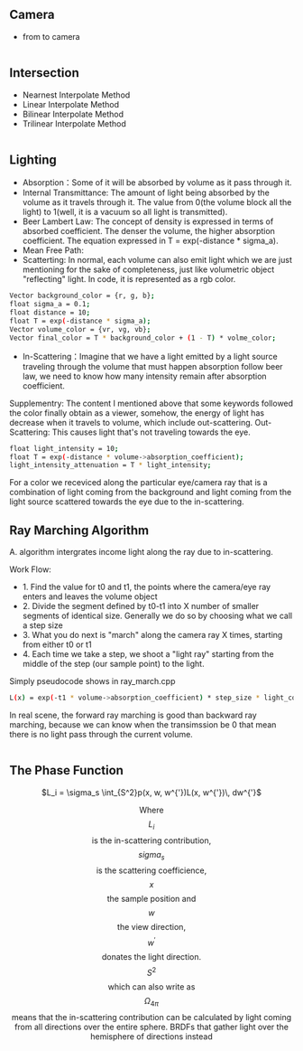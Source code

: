 ## Camera
<div>
    <ul>
        <li>from to camera
    </ul>
</div>

```bash
```

## Intersection
<div>
    <ul>
        <li>Nearnest Interpolate Method
        <li>Linear Interpolate Method
        <li>Bilinear Interpolate Method
        <li>Trilinear Interpolate Method
    </ul>
<div>

```bash
```

## Lighting
<div>
    <ul>
        <li>Absorption：Some of it will be absorbed by volume as it pass through it.
        <li>Internal Transmittance: The amount of light being absorbed by the volume as it travels through it. The value from 0(the volume block all the light) to 1(well, it is a vacuum so all light is transmitted).
        <li>Beer Lambert Law: The concept of density is expressed in terms of absorbed coefficient. The denser the volume, the higher absorption coefficient. The equation expressed in T = exp(-distance * sigma_a).
        <li>Mean Free Path: 
        <li>Scatterting: In normal, each volume can also emit light which we are just mentioning for the sake of completeness, just like volumetric object "reflecting" light. In code, it is represented as a rgb color.
    </ul>
</div>

```bash
Vector background_color = {r, g, b};
float sigma_a = 0.1;
float distance = 10;
float T = exp(-distance * sigma_a);
Vector volume_color = {vr, vg, vb};
Vector final_color = T * background_color + (1 - T) * volme_color;
``` 

<div>
    <ul>
        <li>In-Scattering：Imagine that we have a light emitted by a light source traveling through the volume that must happen absorption follow beer law, we need to know how many intensity remain after absorption coefficient.
    </ul>
</div>

Supplementry:
The content I mentioned above that some keywords followed the color finally obtain as a viewer, somehow, the energy of light has decrease when it travels to volume, which include out-scattering. Out-Scattering: This causes light that's not traveling towards the eye.

```bash
float light_intensity = 10;
float T = exp(-distance * volume->absorption_coefficient);
light_intensity_attenuation = T * light_intensity;
```

For a color we receviced along the particular eye/camera ray that is a combination of light coming from the background and light coming from the light source scattered towards the eye due to the in-scattering.

## Ray Marching Algorithm

A. algorithm intergrates income light along the ray due to in-scattering.
<div>
    Work Flow:
    <ul>
        <li>1. Find the value for t0 and t1, the points where the camera/eye ray enters and leaves the volume object
        <li>2. Divide the segment defined by t0-t1 into X number of smaller segments of identical size. Generally we do so by choosing what we call a step size
        <li>3. What you do next is "march" along the camera ray X times, starting from either t0 or t1 
        <li>4. Each time we take a step, we shoot a "light ray" starting from the middle of the step (our sample point) to the light.
    </ul>
    Simply pseudocode shows in ray_march.cpp
</div>

```bash
L(x) = exp(-t1 * volume->absorption_coefficient) * step_size * light_color  
```

In real scene, the forward ray marching is good than backward ray marching, because we can know when the transimssion be 0 that mean there is no light pass through the current volume.

```bash

```
    
## The Phase Function
<div align=center>    
$L_i = \sigma_s \int_{S^2}p(x, w, w^{'})L(x, w^{'})\, dw^{'}$

Where $$L_i$$ is the in-scattering contribution, $$sigma_s$$ is the scattering coefficience, $$x$$ the sample position and $$w$$ the view direction, $$w^{'}$$ donates the light direction. $$S^2$$ which can also write as $$\Omega_{4\pi}$$ means that the in-scattering contribution can be calculated by light coming from all directions over the entire sphere. BRDFs that gather light over the hemisphere of directions instead
</div>
